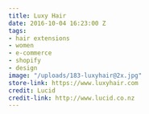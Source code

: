 ```yaml
---
title: Luxy Hair
date: 2016-10-04 16:23:00 Z
tags:
- hair extensions
- women
- e-commerce
- shopify
- design
image: "/uploads/183-luxyhair@2x.jpg"
store-link: https://www.luxyhair.com
credit: Lucid
credit-link: http://www.lucid.co.nz
---
```


